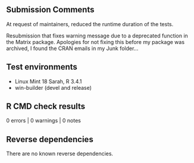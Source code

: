 ## Submission Comments

At request of maintainers, reduced the runtime duration of the tests.

Resubmission that fixes warning message due to a deprecated function in the Matrix package. Apologies for not fixing this before my package was archived, I found the CRAN emails in my Junk folder...

## Test environments

* Linux Mint 18 Sarah,  R 3.4.1
* win-builder (devel and release)

## R CMD check results

0 errors | 0 warnings | 0 notes

## Reverse dependencies

There are no known reverse dependencies.
